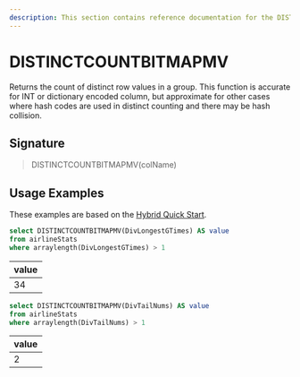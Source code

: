```yaml
---
description: This section contains reference documentation for the DISTINCTCOUNTBITMAPMV function.
---
```


# DISTINCTCOUNTBITMAPMV

Returns the count of distinct row values in a group. 
This function is accurate for INT or dictionary encoded column, but approximate for other cases where hash codes are used in distinct counting and there may be hash collision.

## Signature

> DISTINCTCOUNTBITMAPMV(colName)

## Usage Examples

These examples are based on the [Hybrid Quick Start](../../basics/getting-started/quick-start.md#hybrid).

```sql
select DISTINCTCOUNTBITMAPMV(DivLongestGTimes) AS value
from airlineStats 
where arraylength(DivLongestGTimes) > 1
```

| value   | 
| ------------- |
| 34 | 

```sql
select DISTINCTCOUNTBITMAPMV(DivTailNums) AS value
from airlineStats 
where arraylength(DivTailNums) > 1
```

| value   | 
| ------------- |
| 2 | 
